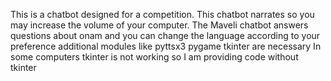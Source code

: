 This is a chatbot designed for a competition.
This chatbot narrates so you may increase the volume of your computer.
The Maveli chatbot answers questions about onam and you can change the language according to your preference
additional modules like  pyttsx3 pygame tkinter are necessary
In some computers tkinter is not working so I am providing code without tkinter
